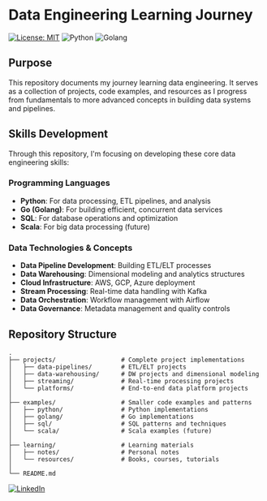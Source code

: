 # Data Engineering Learning Journey

[![License: MIT](https://img.shields.io/badge/License-MIT-yellow.svg)](https://opensource.org/licenses/MIT)
![Python](https://img.shields.io/badge/Python-3.8+-blue.svg)
![Golang](https://img.shields.io/badge/Go-1.20+-teal.svg)

## Purpose

This repository documents my journey learning data engineering. It serves as a collection of projects, code examples, and resources as I progress from fundamentals to more advanced concepts in building data systems and pipelines.

## Skills Development

Through this repository, I'm focusing on developing these core data engineering skills:

### Programming Languages
- **Python**: For data processing, ETL pipelines, and analysis
- **Go (Golang)**: For building efficient, concurrent data services
- **SQL**: For database operations and optimization
- **Scala**: For big data processing (future)

### Data Technologies & Concepts
- **Data Pipeline Development**: Building ETL/ELT processes
- **Data Warehousing**: Dimensional modeling and analytics structures
- **Cloud Infrastructure**: AWS, GCP, Azure deployment
- **Stream Processing**: Real-time data handling with Kafka
- **Data Orchestration**: Workflow management with Airflow
- **Data Governance**: Metadata management and quality controls

## Repository Structure

```
.
├── projects/                  # Complete project implementations
│   ├── data-pipelines/        # ETL/ELT projects
│   ├── data-warehousing/      # DW projects and dimensional modeling
│   ├── streaming/             # Real-time processing projects
│   └── platforms/             # End-to-end data platform projects
│
├── examples/                  # Smaller code examples and patterns
│   ├── python/                # Python implementations
│   ├── golang/                # Go implementations
│   ├── sql/                   # SQL patterns and techniques
│   └── scala/                 # Scala examples (future)
│
├── learning/                  # Learning materials
│   ├── notes/                 # Personal notes
│   └── resources/             # Books, courses, tutorials
│
└── README.md
```

[![LinkedIn](https://img.shields.io/badge/LinkedIn-Connect-blue)](https://www.linkedin.com/in/aaronbrowndev/)
